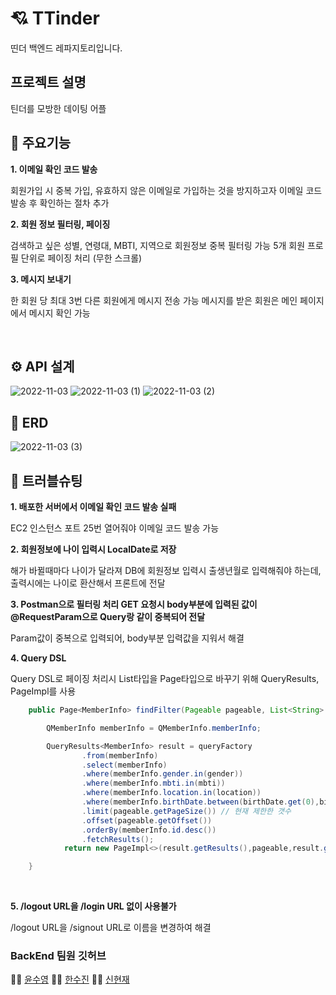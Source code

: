 # 💘 TTinder 

띤더 백엔드 레파지토리입니다.


## 프로젝트 설명

틴더를 모방한 데이팅 어플


## 🌟 주요기능

**1. 이메일 확인 코드 발송**

회원가입 시 중복 가입, 유효하지 않은 이메일로 가입하는 것을 방지하고자
이메일 코드 발송 후 확인하는 절차 추가


**2. 회원 정보 필터링, 페이징**

검색하고 싶은 성별, 연령대, MBTI, 지역으로 회원정보 중복 필터링 가능
5개 회원 프로필 단위로 페이징 처리 (무한 스크롤)


**3. 메시지 보내기**

한 회원 당 최대 3번 다른 회원에게 메시지 전송 가능
메시지를 받은 회원은 메인 페이지에서 메시지 확인 가능

<br>
 

## ⚙ API 설계

![2022-11-03](https://user-images.githubusercontent.com/87157566/199628322-e250706a-9b4f-4b1b-b903-d31a01ae019d.png)
![2022-11-03 (1)](https://user-images.githubusercontent.com/87157566/199628329-16ca829e-9840-4503-ab6d-3f2949e1ff8a.png)
![2022-11-03 (2)](https://user-images.githubusercontent.com/87157566/199628337-49393ee8-683d-41dc-9a98-4e9691c4c406.png)


## 🔐 ERD
![2022-11-03 (3)](https://user-images.githubusercontent.com/87157566/199629463-13c89c04-025f-48ea-aaaf-6d3509352a68.png)


## 🚀 트러블슈팅

**1. 배포한 서버에서 이메일 확인 코드 발송 실패**

EC2 인스턴스 포트 25번 열어줘야 이메일 코드 발송 가능


**2. 회원정보에 나이 입력시 LocalDate로 저장**

해가 바뀔때마다 나이가 달라져 DB에 회원정보 입력시 출생년월로 입력해줘야 하는데,
출력시에는 나이로 환산해서 프론트에 전달


**3. Postman으로 필터링 처리 GET 요청시 body부분에 입력된 값이 @RequestParam으로 Query랑 같이 중복되어 전달**

Param값이 중복으로 입력되어, body부분 입력값을 지워서 해결


**4. Query DSL**

Query DSL로 페이징 처리시 List타입을 Page타입으로 바꾸기 위해 QueryResults, PageImpl를 사용

```java
    public Page<MemberInfo> findFilter(Pageable pageable, List<String> gender, List<LocalDate> birthDate, List<String> mbti, List<String> location) {

        QMemberInfo memberInfo = QMemberInfo.memberInfo;

        QueryResults<MemberInfo> result = queryFactory
                .from(memberInfo)
                .select(memberInfo)
                .where(memberInfo.gender.in(gender))
                .where(memberInfo.mbti.in(mbti))
                .where(memberInfo.location.in(location))
                .where(memberInfo.birthDate.between(birthDate.get(0),birthDate.get(1)))
                .limit(pageable.getPageSize()) // 현재 제한한 갯수
                .offset(pageable.getOffset())
                .orderBy(memberInfo.id.desc())
                .fetchResults();
            return new PageImpl<>(result.getResults(),pageable,result.getTotal());

    }
```

<br>

**5. /logout URL을 /login URL 없이 사용불가**

/logout URL을 /signout URL로 이름을 변경하여 해결



### BackEnd 팀원 깃허브
👩‍💻 [윤수영](https://github.com/Suyoung225) 🧑‍💻 [한수진](https://github.com/soojin-dev) 👨‍💻 [신현재](https://github.com/tmpanmitw)
